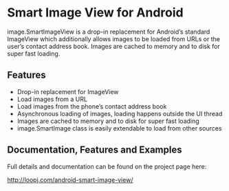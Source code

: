 Smart Image View for Android
==============================

image.SmartImageView is a drop-in replacement for Android’s standard ImageView which additionally allows images to be loaded from URLs or the user’s contact address book. Images are cached to memory and to disk for super fast loading.


Features
--------
- Drop-in replacement for ImageView
- Load images from a URL
- Load images from the phone’s contact address book
- Asynchronous loading of images, loading happens outside the UI thread
- Images are cached to memory and to disk for super fast loading
- image.SmartImage class is easily extendable to load from other sources


Documentation, Features and Examples
------------------------------------
Full details and documentation can be found on the project page here:

<http://loopj.com/android-smart-image-view/>